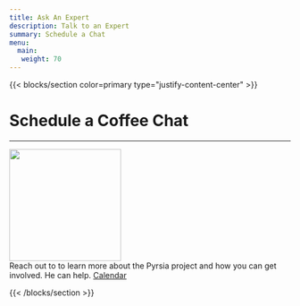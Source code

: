 ```yaml
---
title: Ask An Expert 
description: Talk to an Expert
summary: Schedule a Chat
menu:
  main:
   weight: 70
---
```


{{< blocks/section color=primary type="justify-content-center" >}}

<div class="col-12">
<h1 class="text-center">Schedule a Coffee Chat</h1>
<hr>
</div>
<div class="col-4">
<img src="https://media-exp1.licdn.com/dms/image/C5603AQHZwYLKK0LMUA/profile-displayphoto-shrink_800_800/0/1583649355342?e=1646870400&v=beta&t=v5SWmRk-MTJWZeSSUM923pYuVoCkPHOgyy4am6CFdTg" caption="Sudhindra Rao" width="200px" height="200px" class="rounded float-right" style="margin-right:100px" />
</div>
<div class="col-4">
Reach out to to learn more about the Pyrsia project and how you can get involved. He can help.  <a href="https://go.oncehub.com/pyrsia_oss">Calendar</a>
</div>

{{< /blocks/section >}}